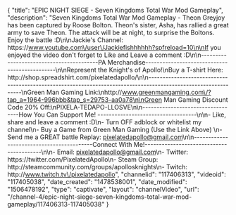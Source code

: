 {
    "title": "EPIC NIGHT SIEGE - Seven Kingdoms Total War Mod Gameplay",
    "description": "Seven Kingdoms Total War Mod Gameplay - Theon Greyjoy has been captured by Roose Bolton.  Theon's sister, Asha, has rallied a great army to save Theon.  The attack will be at night, to surprise the Boltons.  Enjoy the battle :D\n\nJackie's Channel: https:\/\/www.youtube.com\/user\/Jackiefishhhhhh?spfreload=10\n\nIf you enjoyed the video don't forget to Like and Leave a comment :D\n\n-----------------------------------------PA Merchandise----------------------------------------------\n\nRepresent the Knight's of Apollo!\nBuy a T-shirt Here: http:\/\/shop.spreadshirt.com\/pixelatedapollo\/\n\n---------------------------------------------------------------------------------------------------------------\nGreen Man Gaming Link:\nhttp:\/\/www.greenmangaming.com\/?tap_a=1964-996bbb&tap_s=29753-aa0a78\n\nGreen Man Gaming Discount Code 20% Off:\nPIXELA-TEDAPO-LLOSVE\n\n----------------------------------How You Can Support Me! -----------------------------------\n\n- Like, share and leave a comment :D\n- Turn OFF adblock or whitelist my channel\n- Buy a Game from Green Man Gaming (Use the Link Above) \n- Send me a GREAT battle Replay: pixelatedapollo@gmail.com\n\n------------------------------------------Connect With Me!-----------------------------------------\n\n- Email: pixelatedapollo@gmail.com\n- Twitter: https:\/\/twitter.com\/PixelatedApollo\n- Steam Group:  http:\/\/steamcommunity.com\/groups\/apollosknights\n- Twitch: http:\/\/www.twitch.tv\/pixelatedapollo",
    "channelid": "117406313",
    "videoid": "117405038",
    "date_created": "1478538001",
    "date_modified": "1506478192",
    "type": "captivate",
    "layout": "channelVideo",
    "url": "\/channel-4\/epic-night-siege-seven-kingdoms-total-war-mod-gameplay\/117406313-117405038"
}